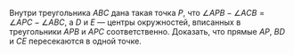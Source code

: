 Внутри треугольника $ABC$ дана такая точка $P$, что $\angle APB-\angle ACB=\angle APC-\angle ABC$, а $D$ и  $E$ — центры окружностей, вписанных в треугольники $APB$ и $APC$ соответственно. Доказать, что прямые $AP$, $BD$ и $CE$ пересекаются в одной точке.